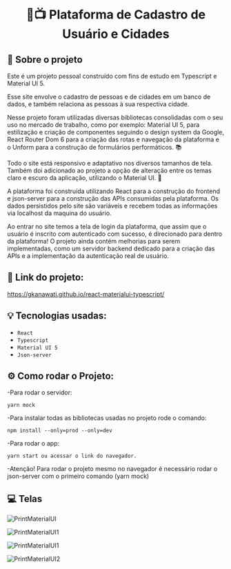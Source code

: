 <h1 align="center">
  🔗📺 Plataforma de Cadastro de Usuário e Cidades
</h1>

## :rocket: Sobre o projeto

Este é um projeto pessoal construído com fins de estudo em Typescript e Material UI 5.

Esse site envolve o cadastro de pessoas e de cidades em um banco de dados, e também relaciona as pessoas à sua respectiva cidade.

Nesse projeto foram utilizadas diversas bibliotecas consolidadas com o seu uso no mercado de trabalho, como por exemplo: Material UI 5, para estilização e criação de componentes seguindo o design system da Google, React Router Dom 6 para a criação das rotas e navegação da plataforma e o Unform para a construção de formulários performáticos. 📚

Todo o site está responsivo e adaptativo nos diversos tamanhos de tela. Também doi adicionado ao projeto a opção de alteração entre os temas claro e escuro da aplicação, utilizando o Material UI. 📱

A plataforma foi construída utilizando React para a construção do frontend e json-server para a construção das APIs consumidas pela plataforma. Os dados persistidos pelo site são variáveis e recebem todas as informações via localhost da maquina do usuário.

Ao entrar no site temos a tela de login da plataforma, que assim que o usuário é inscrito com autenticado com sucesso, é direcionado para dentro da plataforma! O projeto ainda contém melhorias para serem implementadas, como um servidor backend dedicado para a criação das APIs e a implementação da autenticação real de usuário.

## :link: Link do projeto:

https://gkanawati.github.io/react-materialui-typescript/

## :bulb: Tecnologias usadas:

- `React`
- `Typescript`
- `Material UI 5`
- `Json-server`

## :gear: Como rodar o Projeto:

-Para rodar o servidor:

```
yarn mock
```

-Para instalar todas as bibliotecas usadas no projeto rode o comando:

```
npm install --only=prod --only=dev
```

-Para rodar o app:

```
yarn start ou acessar o link do navegador.
```

-Atenção! Para rodar o projeto mesmo no navegador é necessário rodar o json-server com o primeiro comando (yarn mock)

## :computer: Telas

![PrintMaterialUI](https://user-images.githubusercontent.com/87530595/188480708-2d511feb-fb53-4258-b581-63bc0a14c31b.png)

![PrintMaterialUI1](https://user-images.githubusercontent.com/87530595/188480722-51dd5f68-1c4c-48fa-8efc-abed5be2b6e8.png)

![PrintMaterialUI1](https://user-images.githubusercontent.com/87530595/188480713-7bc8e724-abf6-435d-84d5-22e1e9ae26fd.png)

![PrintMaterialUI2](https://user-images.githubusercontent.com/87530595/188480715-b55a1a24-e906-47ad-84fa-ffbd0209ef12.png)
